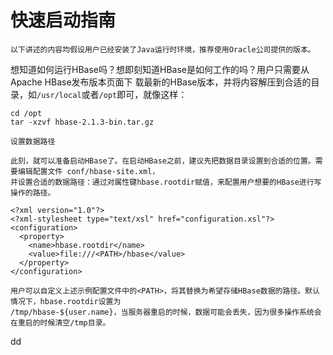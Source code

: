 快速启动指南
================================================================================
```
以下讲述的内容均假设用户已经安装了Java运行时环境，推荐使用Oracle公司提供的版本。
```
想知道如何运行HBase吗？想即刻知道HBase是如何工作的吗？用户只需要从Apache HBase发布版本页面下
载最新的HBase版本，并将内容解压到合适的目录，如`/usr/local`或者`/opt`即可，就像这样：
```shell
cd /opt 
tar -xzvf hbase-2.1.3-bin.tar.gz
```
```
设置数据路径

此刻，就可以准备启动HBase了。在启动HBase之前，建议先把数据目录设置到合适的位置。需要编辑配置文件 conf/hbase-site.xml，
并设置合适的数据路径：通过对属性键hbase.rootdir赋值，来配置用户想要的HBase进行写操作的路径。

<?xml version="1.0"?>
<?xml-stylesheet type="text/xsl" href="configuration.xsl"?>
<configuration>
  <property>
    <name>hbase.rootdir</name>
    <value>file:///<PATH>/hbase</value>
  </property>
</configuration>

用户可以自定义上述示例配置文件中的<PATH>，将其替换为希望存储HBase数据的路径。默认情况下，hbase.rootdir设置为
/tmp/hbase-${user.name}，当服务器重启的时候，数据可能会丢失，因为很多操作系统会在重启的时候清空/tmp目录。
```

































dd
